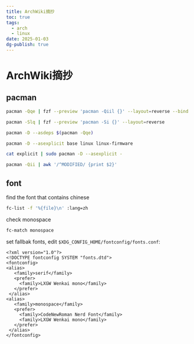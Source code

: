 ```yaml
---
title: ArchWiki摘抄
toc: true
tags:
  - arch
  - linux
date: 2025-01-03
dg-publish: true
---
```


# ArchWiki摘抄

## pacman

```sh
pacman -Qqe | fzf --preview 'pacman -Qiil {}' --layout=reverse --bind 'enter:execute(pacman -Qiil {} | less)'
```

```sh
pacman -Slq | fzf --preview 'pacman -Si {}' --layout=reverse
```

```sh
pacman -D --asdeps $(pacman -Qqe)
```

```sh
pacman -D --asexplicit base linux linux-firmware
```

```sh
cat explicit | sudo pacman -D --asexplicit -
```

```sh
pacman -Qii | awk '/^MODIFIED/ {print $2}'
```

## font

find the font that contains chinese

```sh
fc-list -f '%{file}\n' :lang=zh
```

check monospace

```sh
fc-match monospace
```

set fallbak fonts, edit `$XDG_CONFIG_HOME/fontconfig/fonts.conf`:

```text
<?xml version="1.0"?>
<!DOCTYPE fontconfig SYSTEM "fonts.dtd">
<fontconfig>
<alias>
   <family>serif</family>
   <prefer>
     <family>LXGW Wenkai mono</family>
   </prefer>
 </alias>
<alias>
   <family>monospace</family>
   <prefer>
     <family>CodeNewRoman Nerd Font</family>
     <family>LXGW Wenkai mono</family>
   </prefer>
 </alias>
</fontconfig>

```
